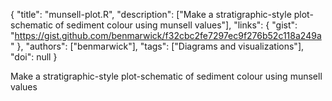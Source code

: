 {
  "title": "munsell-plot.R",
  "description": ["Make a stratigraphic-style plot-schematic of sediment colour using munsell values"],
  "links": {
    "gist": "https://gist.github.com/benmarwick/f32cbc2fe7297ec9f276b52c118a249a"
  },
  "authors": ["benmarwick"],
  "tags": ["Diagrams and visualizations"],
  "doi": null
}

<!-- Generated by csv2md.R – do not edit by hand -->

Make a stratigraphic-style plot-schematic of sediment colour using munsell values